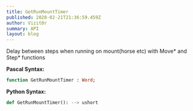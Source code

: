 ```yaml
---
title: GetRunMountTimer
published: 2020-02-21T21:36:59.459Z
author: Vizit0r
summary: API
layout: blog
---
```


 

Delay between steps when running on mount(horse etc) with Move* and Step* functions

**Pascal Syntax:**

```pascal
function GetRunMountTimer : Word;
```

**Python Syntax:**
```python
def GetRunMountTimer(): --> ushort
```
